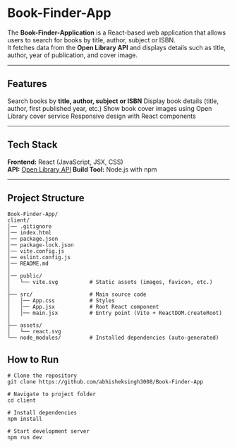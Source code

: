 # Book-Finder-App

The **Book-Finder-Application** is a React-based web application that allows users to search for books by title, author, subject or ISBN.  
It fetches data from the **Open Library API** and displays details such as title, author, year of publication, and cover image.  

---

## Features
 Search books by **title, author, subject or ISBN**
 Display book details (title, author, first published year, etc.)
 Show book cover images using Open Library cover service
 Responsive design with React components

---

## Tech Stack
 **Frontend:** React (JavaScript, JSX, CSS)  
 **API:** [Open Library API](https://openlibrary.org/search.json?title={bookTitle})
 **Build Tool:** Node.js with npm  

---

## Project Structure
```
Book-Finder-App/
client/
│── .gitignore
│── index.html
│── package.json
│── package-lock.json
│── vite.config.js
│── eslint.config.js
│── README.md
│
│── public/
│   └── vite.svg          # Static assets (images, favicon, etc.)
│
├── src/                  # Main source code
│   │── App.css           # Styles
│   │── App.jsx           # Root React component
│   │── main.jsx          # Entry point (Vite + ReactDOM.createRoot)
│
├── assets/
│   └── react.svg
└── node_modules/         # Installed dependencies (auto-generated)

```

## How to Run
```
# Clone the repository
git clone https://github.com/abhisheksingh3008/Book-Finder-App

# Navigate to project folder
cd client

# Install dependencies
npm install

# Start development server
npm run dev

```

